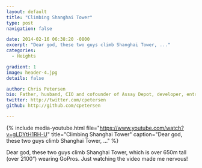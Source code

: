 ```yaml
---
layout: default
title: "Climbing Shanghai Tower"
type: post
navigation: false

date: 2014-02-16 06:38:20 -0800
excerpt: "Dear god, these two guys climb Shanghai Tower, ..."
categories:
  - Heights

gradient: 1
image: header-4.jpg
details: false

author: Chris Petersen
bio: Father, husband, CIO and cofounder of Assay Depot, developer, entrepreneur and technologist.
twitter: http://twitter.com/cpetersen
github: http://github.com/cpetersen

---
```


{% include media-youtube.html file="https://www.youtube.com/watch?v=gLDYtH1RH-U" title="Climbing Shanghai Tower" caption="Dear god, these two guys climb Shanghai Tower, ..." %}

Dear god, these two guys climb Shanghai Tower, which is over 650m tall (over 2100”) wearing GoPros. Just watching the video made me nervous!

